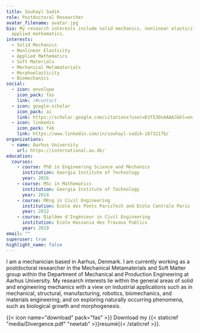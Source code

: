 ```yaml
---
title: Souhayl Sadik
role: Postdoctoral Researcher
avatar_filename: avatar.jpg
bio: My research interests include solid mechanics, nonlinear elasticity, and
  applied mathematics.
interests:
  - Solid Mechanics
  - Nonlinear Elasticity
  - Applied Mathematics
  - Soft Materials
  - Mechanical Metamaterials
  - Morphoelasticity
  - Biomechanics
social:
  - icon: envelope
    icon_pack: fas
    link: /#contact
  - icon: google-scholar
    icon_pack: ai
    link: https://scholar.google.com/citations?user=DJf53OsAAAAJ&hl=en
  - icon: linkedin
    icon_pack: fab
    link: https://www.linkedin.com/in/souhayl-sadik-1673217b/
organizations:
  - name: Aarhus University
    url: https://international.au.dk/
education:
  courses:
    - course: PhD in Engineering Science and Mechanics
      institution: Georgia Institute of Technology
      year: 2016
    - course: MSc in Mathematics
      institution: Georgia Institute of Technology
      year: 2014
    - course: MEng in Civil Engineering
      institution: Ecole des Ponts ParisTech and Ecole Centrale Paris
      year: 2012
    - course: Diplôme d'Ingénieur in Civil Engineering
      institution: Ecole Hassania des Travaux Publics
      year: 2010
email: ""
superuser: true
highlight_name: false
---
```

I am a mechanician based in Aarhus, Denmark. I am currently working as a postdoctoral researcher in the Mechanical Metamaterials and Soft Matter group within the Department of Mechanical and Production Engineering at Aarhus University. My research interests lie within the general areas of solid and engineering mechanics with a view on industrial applications such as in mechanical, structural, manufacturing, robotics, biomechanics, and materials engineering; and on exploring naturally occurring phenomena, such as biological growth and morphogenesis.

{{< icon name="download" pack="fas" >}} Download my {{< staticref "media/Divergence.pdf" "newtab" >}}resumé{{< /staticref >}}.